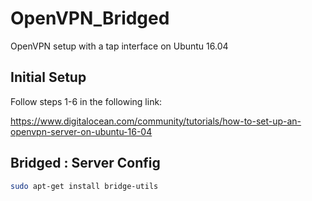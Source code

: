 # OpenVPN_Bridged
OpenVPN setup with a tap interface on Ubuntu 16.04

## Initial Setup
Follow steps 1-6 in the following link:

https://www.digitalocean.com/community/tutorials/how-to-set-up-an-openvpn-server-on-ubuntu-16-04

## Bridged : Server Config

``` bash
sudo apt-get install bridge-utils
```
